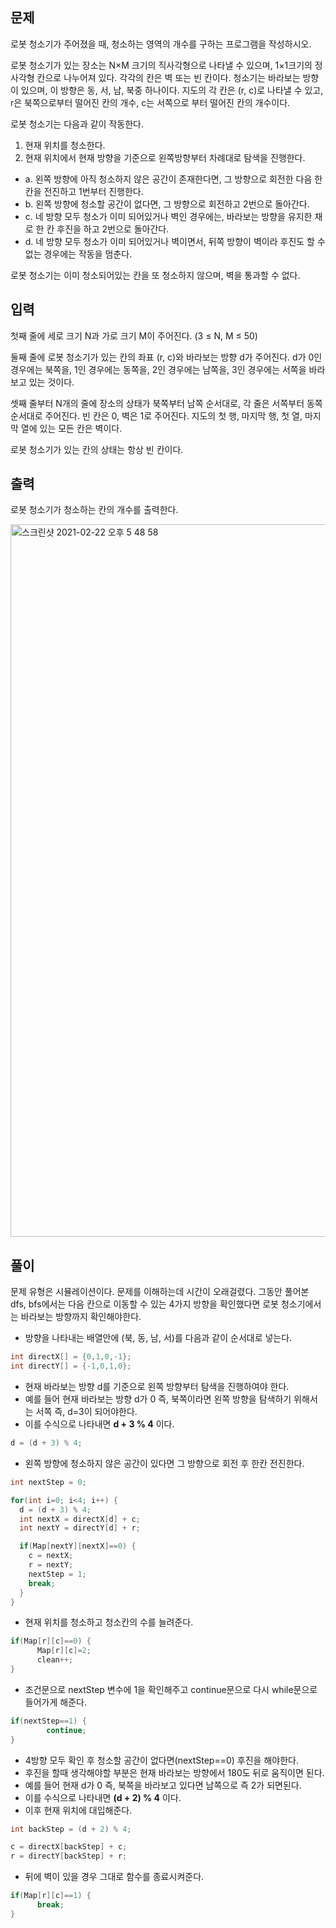 ## 문제
로봇 청소기가 주어졌을 때, 청소하는 영역의 개수를 구하는 프로그램을 작성하시오.

로봇 청소기가 있는 장소는 N×M 크기의 직사각형으로 나타낼 수 있으며, 1×1크기의 정사각형 칸으로 나누어져 있다. 각각의 칸은 벽 또는 빈 칸이다. 청소기는 바라보는 방향이 있으며, 이 방향은 동, 서, 남, 북중 하나이다. 지도의 각 칸은 (r, c)로 나타낼 수 있고, r은 북쪽으로부터 떨어진 칸의 개수, c는 서쪽으로 부터 떨어진 칸의 개수이다.

로봇 청소기는 다음과 같이 작동한다.

1. 현재 위치를 청소한다.
2. 현재 위치에서 현재 방향을 기준으로 왼쪽방향부터 차례대로 탐색을 진행한다.
  * a. 왼쪽 방향에 아직 청소하지 않은 공간이 존재한다면, 그 방향으로 회전한 다음 한 칸을 전진하고 1번부터 진행한다.
  * b. 왼쪽 방향에 청소할 공간이 없다면, 그 방향으로 회전하고 2번으로 돌아간다.
  * c. 네 방향 모두 청소가 이미 되어있거나 벽인 경우에는, 바라보는 방향을 유지한 채로 한 칸 후진을 하고 2번으로 돌아간다.
  * d. 네 방향 모두 청소가 이미 되어있거나 벽이면서, 뒤쪽 방향이 벽이라 후진도 할 수 없는 경우에는 작동을 멈춘다.
  
로봇 청소기는 이미 청소되어있는 칸을 또 청소하지 않으며, 벽을 통과할 수 없다.

## 입력
첫째 줄에 세로 크기 N과 가로 크기 M이 주어진다. (3 ≤ N, M ≤ 50)

둘째 줄에 로봇 청소기가 있는 칸의 좌표 (r, c)와 바라보는 방향 d가 주어진다. d가 0인 경우에는 북쪽을, 1인 경우에는 동쪽을, 2인 경우에는 남쪽을, 3인 경우에는 서쪽을 바라보고 있는 것이다.

셋째 줄부터 N개의 줄에 장소의 상태가 북쪽부터 남쪽 순서대로, 각 줄은 서쪽부터 동쪽 순서대로 주어진다. 빈 칸은 0, 벽은 1로 주어진다. 지도의 첫 행, 마지막 행, 첫 열, 마지막 열에 있는 모든 칸은 벽이다.

로봇 청소기가 있는 칸의 상태는 항상 빈 칸이다.

## 출력
로봇 청소기가 청소하는 칸의 개수를 출력한다.

<img width="1140" alt="스크린샷 2021-02-22 오후 5 48 58" src="https://user-images.githubusercontent.com/79130141/108684502-52a28b00-7536-11eb-9d3f-6be47d29da02.png">

## 풀이
문제 유형은 시뮬레이션이다. 문제를 이해하는데 시간이 오래걸렸다. 그동안 풀어본 dfs, bfs에서는 다음 칸으로 이동할 수 있는 4가지 방향을 확인했다면 로봇 청소기에서는 바라보는 방향까지 확인해야한다.


* 방향을 나타내는 배열안에 (북, 동, 남, 서)를 다음과 같이 순서대로 넣는다. 
```c++
int directX[] = {0,1,0,-1};
int directY[] = {-1,0,1,0};
```
* 현재 바라보는 방향 d를 기준으로 왼쪽 방향부터 탐색을 진행하여야 한다. 
* 예를 들어 현재 바라보는 방향 d가 0 즉, 북쪽이라면 왼쪽 방향을 탐색하기 위해서는 서쪽 즉, d=3이 되어야한다.
* 이를 수식으로 나타내면 **d + 3 % 4** 이다. 
```c++
d = (d + 3) % 4;
```
* 왼쪽 방향에 청소하지 않은 공간이 있다면 그 방향으로 회전 후 한칸 전진한다.
```c++
int nextStep = 0;

for(int i=0; i<4; i++) {
  d = (d + 3) % 4;
  int nextX = directX[d] + c;
  int nextY = directY[d] + r;

  if(Map[nextY][nextX]==0) {
    c = nextX;
    r = nextY;
    nextStep = 1;
    break;
  }
}
```
* 현재 위치를 청소하고 청소칸의 수를 늘려준다.
```c++
if(Map[r][c]==0) {
      Map[r][c]=2;
      clean++;
}
```
* 조건문으로 nextStep 변수에 1을 확인해주고 continue문으로 다시 while문으로 들어가게 해준다.
```c++
if(nextStep==1) {
        continue;
}
```
* 4방향 모두 확인 후 청소할 공간이 없다면(nextStep==0) 후진을 해야한다. 
* 후진을 할때 생각해야할 부분은 현재 바라보는 방향에서 180도 뒤로 움직이면 된다. 
* 예를 들어 현재 d가 0 즉, 북쪽을 바라보고 있다면 남쪽으로 즉 2가 되면된다. 
* 이를 수식으로 나타내면 **(d + 2) % 4** 이다. 
* 이후 현재 위치에 대입해준다.
```c++
int backStep = (d + 2) % 4;

c = directX[backStep] + c;
r = directY[backStep] + r;
```
* 뒤에 벽이 있을 경우 그대로 함수를 종료시켜준다.
```c++
if(Map[r][c]==1) {
      break;
} 
```

